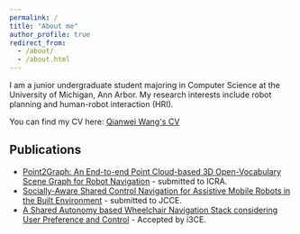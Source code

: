 ```yaml
---
permalink: /
title: "About me"
author_profile: true
redirect_from: 
  - /about/
  - /about.html
---
```


I am a junior undergraduate student majoring in Computer Science at the University of Michigan, Ann Arbor. My research interests include robot planning and human-robot interaction (HRI).

You can find my CV here: [Qianwei Wang's CV](../assets/)

## Publications
- [Point2Graph: An End-to-end Point Cloud-based 3D Open-Vocabulary Scene Graph for Robot Navigation](https://www.arxiv.org/abs/2409.10350) - submitted to ICRA.
- [Socially-Aware Shared Control Navigation for Assistive Mobile Robots in the Built Environment](https://arxiv.org/abs/2405.17279) - submitted to JCCE.
- [A Shared Autonomy based Wheelchair Navigation Stack considering User Preference and Control]() - Accepted by i3CE.


